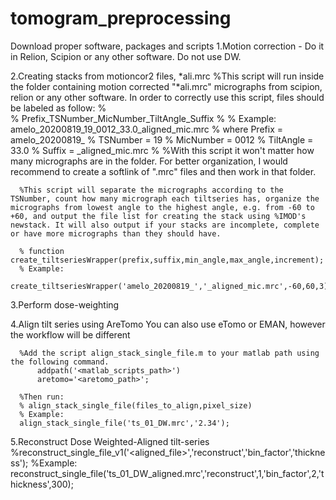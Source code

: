 # tomogram_preprocessing

Download proper software, packages and scripts
1.Motion correction - Do it in Relion, Scipion or any other software. Do not use DW. 

2.Creating  stacks from motioncor2 files,  *ali.mrc
      %This script will run inside the folder containing motion corrected  "*ali.mrc" micrographs from scipion, relion or any other software. In order to correctly use this script, files should be labeled as follow:
      %         
      %       Prefix_TSNumber_MicNumber_TiltAngle_Suffix
      % 
      % 	Example: amelo_20200819_19_0012_33.0_aligned_mic.mrc
      % 			where Prefix = amelo_20200819_
      %       		TSNumber = 19
      %       		MicNumber = 0012
      %       		TiltAngle = 33.0
      %       		Suffix = _aligned_mic.mrc
      % 
      %With this script it won't matter how many micrographs are in the folder. For better organization, I would recommend to create a softlink of ".mrc" files and then work in that folder.  

      %This script will separate the micrographs according to the TSNumber, count how many micrograph each tiltseries has, organize the micrographs from lowest angle to the highest angle, e.g. from -60 to +60, and output the file list for creating the stack using %IMOD's newstack. It will also output if your stacks are incomplete, complete or have more micrographs than they should have. 

      % function create_tiltseriesWrapper(prefix,suffix,min_angle,max_angle,increment);
      % Example:
      create_tiltseriesWrapper('amelo_20200819_','_aligned_mic.mrc',-60,60,3);

3.Perform dose-weighting

4.Align tilt series using AreTomo
      You can also use eTomo or EMAN, however the workflow will be different

      %Add the script align_stack_single_file.m to your matlab path using the following command. 
          addpath('<matlab_scripts_path>')
          aretomo='<aretomo_path>';

      %Then run:
      % align_stack_single_file(files_to_align,pixel_size)
      % Example:
      align_stack_single_file('ts_01_DW.mrc','2.34');


5.Reconstruct Dose Weighted-Aligned tilt-series
  %reconstruct_single_file_v1('<aligned_file>','reconstruct','bin_factor','thickness');
  %Example: 
      reconstruct_single_file('ts_01_DW_aligned.mrc','reconstruct',1,'bin_factor',2,'thickness',300);
